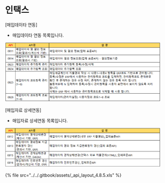 # 인택스

 \[매입데이타 연동\]

 - 매입데이타 연동 목록입니다.

![\[&#xADF8;&#xB9BC;1\] &#xB9E4;&#xC785;&#xB370;&#xC774;&#xD0C0; &#xC5F0;&#xB3D9;](../../.gitbook/assets/image%20%2844%29.png)

 \[매입자료 상세연동\]

 - 매입자료 상세연동 목록입니다.

![\[&#xADF8;&#xB9BC;2\] &#xB9E4;&#xC785;&#xC790;&#xB8CC; &#xC0C1;&#xC138;&#xC5F0;&#xB3D9;](../../.gitbook/assets/image%20%2852%29.png)

{% file src="../../.gitbook/assets/\_api\_layout\_4.8.5.xls" %}

